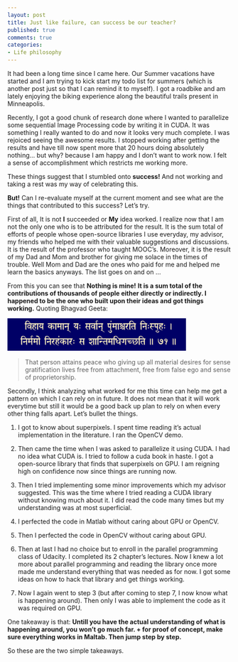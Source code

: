 ```yaml
---
layout: post
title: Just like failure, can success be our teacher?  
published: true
comments: true
categories: 
- Life philosophy
---
```


It had been a long time since I came here. Our Summer vacations have started and I am trying to kick start my todo list for summers (which is another post just so that I can remind it to myself). I got a roadbike and am lately enjoying the biking experience along the beautiful trails present in Minneapolis.

Recently, I got a good chunk of research done where I wanted to parallelize some sequential Image Processing code by writing it in CUDA. It was something I really wanted to do and now it looks very much complete. I was rejoiced seeing the awesome results. I stopped working after getting the results and have till now spent more that 20 hours doing absolutely nothing… but why? because I am happy and I don’t want to work now. I felt a sense of accomplishment which restricts me working more.

These things suggest that I stumbled onto **success!** And not working and taking a rest was my way of celebrating this.

**But!** Can I re-evaluate myself at the current moment and see what are the things that contributed to this success?
Let’s try.

First of all, It is not **I** succeeded or **My** idea worked. I realize now that I am not the only one who is to be attributed for the result. It is the sum total of efforts of people whose open-source libraries I use everyday, my advisor, my friends who helped me with their valuable suggestions and discussions. It is the result of the professor who taught MOOC’s. Moreover, it is the result of my Dad and Mom and brother for giving me solace in the times of trouble. Well Mom and Dad are the ones who paid for me and helped me learn the basics anyways. The list goes on and on …

From this you can see that **Nothing is mine!** **It is a sum total of the contributions of thousands of people either directly or indirectly. I happened to be the one who built upon their ideas and got things working.**
Quoting Bhagvad Geeta:

![Image 1](/images/geeta1.png)

>That person attains peace who giving up all material desires for sense gratification lives free from attachment, free from false ego and sense of proprietorship.

Secondly, I think analyzing what worked for me this time can help me get a pattern on which I can rely on in future. It does not mean that it will work everytime but still it would be a good back up plan to rely on when every other thing falls apart.
Let’s bullet the things.

1. I got to know about superpixels. I spent time reading it’s actual implementation in the literature. I ran the OpenCV demo.

2. Then came the time when I was asked to parallelize it using CUDA. I had no idea what CUDA is. I tried to follow a cuda book in haste. I got a open-source library that finds that superpixels on GPU. I am reigning high on confidence now since things are running now.

3. Then I tried implementing some minor improvements which my advisor suggested. This was the time where I tried reading a CUDA library without knowing much about it. I did read the code many times but my understanding was at most superficial.

4. I perfected the code in Matlab without caring about GPU or OpenCV.

5. Then I perfected the code in OpenCV without caring about GPU.

6. Then at last I had no choice but to enroll in the parallel programming class of Udacity. I completed its 2 chapter’s lectures. Now I knew a lot more about parallel programming and reading the library once more made me understand everything that was needed as for now. I got some ideas on how to hack that library and get things working.

7. Now I again went to step 3 (but after coming to step 7, I now know what is happening around). Then only I was able to implement the code as it was required on GPU.

One takeaway is that: **Untill you have the actual understanding of what is happening around, you won’t go much far. + for proof of concept, make sure everything works in Maltab. Then jump step by step.**

So these are the two simple takeaways.
